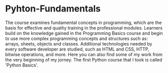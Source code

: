 # Pyhton-Fundamentals

   The course examines fundamental concepts in programming, which are the basis for effective and quality training in the professional modules. Learners build on the knowledge gained in the Programming Basics course and begin to use more complex programming concepts and structures such as: arrays, sheets, objects and classes.
   Additional technologies needed by every software developer are studied, such as HTML and CSS, HTTP, bitwise operations, and more.
   Here you can also find some of my work from the very beginning of my jorney. The first Python course that I took is called 'Python Basics'.
